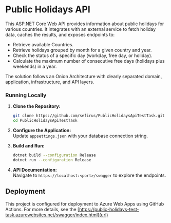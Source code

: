 # Public Holidays API

This ASP.NET Core Web API provides information about public holidays for various countries. It integrates with an external service to fetch holiday data, caches the results, and exposes endpoints to:

- Retrieve available Countries.
- Retrieve holidays grouped by month for a given country and year.
- Check the status of a specific day (workday, free day, or holiday).
- Calculate the maximum number of consecutive free days (holidays plus weekends) in a year.

The solution follows an Onion Architecture with clearly separated domain, application, infrastructure, and API layers.

### Running Locally

1. **Clone the Repository:**

   ```bash
   git clone https://github.com/sefirus/PublicHolidaysApiTestTask.git
   cd PublicHolidaysApiTestTask
   ```

2. **Configure the Application:**  
   Update `appsettings.json` with your database connection string.

3. **Build and Run:**

   ```bash
   dotnet build --configuration Release
   dotnet run --configuration Release
   ```

4. **API Documentation:**  
   Navigate to `https://localhost:<port>/swagger` to explore the endpoints.

## Deployment

This project is configured for deployment to Azure Web Apps using GitHub Actions. For more details, see the [https://public-holidays-test-task.azurewebsites.net/swagger/index.html](url)
